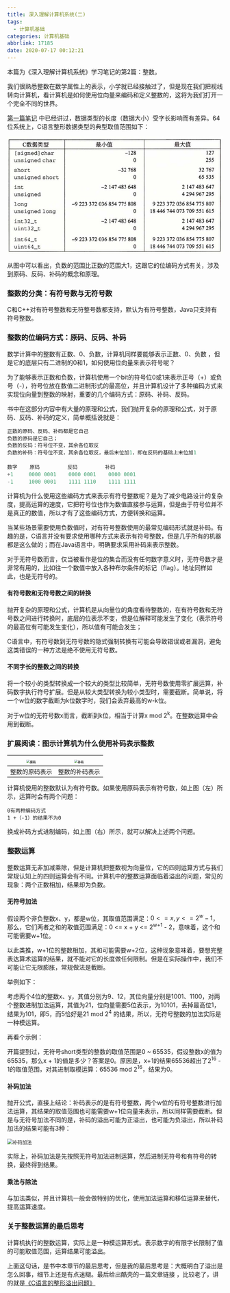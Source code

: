 ```yaml
---
title: 深入理解计算机系统(二)
tags:
  - 计算机基础
categories: 计算机基础
abbrlink: 17185
date: 2020-07-17 00:12:21
---
```


本篇为《深入理解计算机系统》学习笔记的第2篇：整数。

<!-- more -->

我们很熟悉整数在数学属性上的表示，小学就已经接触过了，但是现在我们把视线转向计算机，看计算机是如何使用位向量来编码和定义整数的，这将为我们打开一个完全不同的世界。

[第一篇笔记](https://liqinshan.github.io/posts/33669/) 中已经讲过，数据类型的长度（数据大小）受字长影响而有差异。64位系统上，C语言整形数据类型的典型取值范围如下：

<img src="/images/int.jpg" alt="整形数据类型大小">

从图中可以看出，负数的范围比正数的范围大1，这跟它的位编码方式有关，涉及到原码、反码、补码的概念和原理。

### 整数的分类：有符号数与无符号数

C和C++对有符号整数和无符整号数都支持，默认为有符号整数，Java只支持有符号整数。

### 整数的位编码方式：原码、反码、补码

数学计算中的整数有正数、0、负数，计算机同样要能够表示正数、0、负数 ，但是它的底层只有二进制的0和1，如何使用位向量来表示符号呢？

为了能够表示正数和负数，计算机使用一个bit的符号位0或1来表示正号（+）或负号（-），符号位放在数值二进制形式的最高位，并且计算机设计了多种编码方式来实现位向量到整数的映射，重要的几个编码方式：原码、补码、反码。

书中在这部分内容中有大量的原理和公式，我们抛开复杂的原理和公式，对于原码、反码、补码的定义，简单概括说就是：

```c
正数的原码、反码、补码都是它自己
负数的原码是它自己；
负数的反码：符号位不变，其余各位取反
负数的补码：符号位不变，其余各位取反，最后末位加1，即在反码的基础上末位加1

数字    原码         反码         补码
+1     0000 0001    0000 0001    0000 0001
-1     1000 0001    1111 1110    1111 1111 
```

计算机为什么使用这些编码方式来表示有符号整数呢？是为了减少电路设计的复杂度，提高运算的速度，它把符号位也作为数值直接参与运算，但是由于符号位并不是真正的数值，所以才有了这些编码方式，方便转换和运算。

当某些场景需要使用负数值时，对有符号整数使用的最常见编码形式就是补码。有趣的是，C语言并没有要求使用哪种方式来表示有符号整数，但是几乎所有的机器都是这么做的；而在Java语言中，明确要求采用补码来表示整数。

对于无符号数而言，仅当被看作是位的集合而没有任何数字意义时，无符号数才是非常有用的，比如往一个数值中放入各种布尔条件的标记（flag）。地址同样如此，也是无符号的。

#### 有符号数和无符号数之间的转换

抛开复杂的原理和公式，计算机是从向量位的角度看待整数的，在有符号数和无符号数之间进行转换时，底层的位表示不变，但是位解释可能发生了变化（表示符号的最高位有可能发生变化），所以值有可能会发生；

C语言中，有符号数到无符号数的隐式强制转换有可能会导致错误或者漏洞，避免这类错误的一种方法是绝不使用无符号数。

#### 不同字长的整数之间的转换

将一个较小的类型转换成一个较大的类型比较简单，无符号数使用零扩展运算，补码数字执行符号扩展。但是从较大类型转换为较小类型时，需要截断。简单说，将一个w位的数字截断为k位数字时，我们会丢弃最高的w-k位。

对于w位的无符号数x而言，截断到k位，相当于计算x mod 2<sup>k</sup>。在整数运算中会用到截断。

### 扩展阅读：图示计算机为什么使用补码表示整数

| <img src="/Users/lqs/pp/liqinshan.github.io/source/images/原码.png" alt="原码" style="zoom:48%;" /> | <img src="/Users/lqs/pp/liqinshan.github.io/source/images/补码.png" alt="补码" style="zoom:48%;" /> |
| :----------------------------------------------------------: | :----------------------------------------------------------: |
|                        整数的原码表示                        |                        整数的补码表示                        |

计算机使用的整数默认为有符号数。如果使用原码表示有符号数，如上图（左）所示，运算时会有两个问题：

```
0有两种编码方式
1 +（-1）的结果不为0
```

换成补码方式进制编码，如上图（右）所示，就可以解决上述两个问题。

### 整数运算

整数运算无非加减乘除，但是计算机把整数视为向量位，它的四则运算方式与我们常规认知上的四则运算会有不同。计算机中的整数运算面临着溢出的问题，常见的现象：两个正数相加，结果却为负数。

#### 无符号加法 

假设两个非负整数x、y，都是w位，其取值范围满足：$0 <= x, y <= 2^w -1$，那么，它们两者之和的取值范围满足：0 <= x + y <= 2<sup>w+1</sup>​ - 2，意味着，这个和可能需要w+1位。

以此类推，w+1位的整数相加，其和可能需要w+2位，这种现象意味着，要想完整表达算术运算的结果，就不能对它的长度做任何限制。但是在实际操作中，我们不可能让它无限膨胀，常规做法是截断。

举例如下：

考虑两个4位的整数x、y，其值分别为9、12，其位向量分别是1001、1100，对两个整数进制加法运算，其值为21，位向量需要5位表示，为10101，丢掉最高位1，结果为101，即5，而5恰好是21 mod 2<sup>4</sup> 的结果，所以，无符号整数的加法实际是一种模运算。

再看个示例：

开篇提到过，无符号short类型的整数的取值范围是0 ~ 65535，假设整数x的值为65535，那么x + 1的值是多少？答案是0。原因是，x+1的结果65536超出了2<sup>16</sup> - 1的取值范围，对其进制取模运算：65536 mod 2<sup>16</sup>，结果为0。

#### 补码加法 

 抛开公式，直接上结论：补码表示的是有符号整数，两个w位的有符号整数进行加法运算，其结果的取值范围也可能需要w+1位向量来表示，所以同样需要截断。但是与无符号加法不同的是，补码的溢出可能为正溢出，也可能为负溢出，所以补码加法的结果可能有3种：

<img src="/Users/lqs/pp/liqinshan.github.io/source/images/补码加法.jpg" alt="补码加法" style="zoom:80%;" />

实际上，补码加法是先按照无符号加法进制运算，然后进制无符号和有符号的转换，最终得到结果。

#### 乘法与除法

与加法类似，并且计算机一般会做特别的优化，使用加法运算和移位运算来替代，提高运算速度。

### 关于整数运算的最后思考

计算机执行的整数运算，实际上是一种模运算形式。表示数字的有限字长限制了值的可能取值范围，运算结果可能溢出。

上面这句话，是书中本章节的最后思考，但是我的最后思考是：大概明白了溢出是怎么回事，细节上还是有点迷糊。最后给出酷壳的一篇文章链接 ，比较老了，讲的就是[《C语言的整形溢出问题》](https://coolshell.cn/articles/11466.html)

